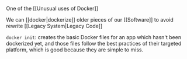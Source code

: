One of the [[Unusual uses of Docker]]

We can [[docker|dockerize]] older pieces of our [[Software]] to avoid rewrite [[Legacy System|Legacy Code]]

`docker init`: creates the basic Docker files for an app which hasn't been dockerized yet, and those files follow the best practices of their targeted platform, which is good because they are simple to miss.